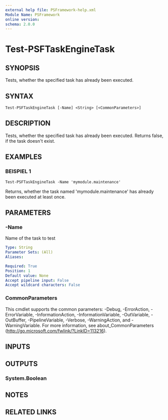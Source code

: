 ```yaml
---
external help file: PSFramework-help.xml
Module Name: PSFramework
online version:
schema: 2.0.0
---
```


# Test-PSFTaskEngineTask

## SYNOPSIS
Tests, whether the specified task has already been executed.

## SYNTAX

```
Test-PSFTaskEngineTask [-Name] <String> [<CommonParameters>]
```

## DESCRIPTION
Tests, whether the specified task has already been executed.
Returns false, if the task doesn't exist.

## EXAMPLES

### BEISPIEL 1
```
Test-PSFTaskEngineTask -Name 'mymodule.maintenance'
```

Returns, whether the task named 'mymodule.maintenance' has already been executed at least once.

## PARAMETERS

### -Name
Name of the task to test

```yaml
Type: String
Parameter Sets: (All)
Aliases:

Required: True
Position: 1
Default value: None
Accept pipeline input: False
Accept wildcard characters: False
```

### CommonParameters
This cmdlet supports the common parameters: -Debug, -ErrorAction, -ErrorVariable, -InformationAction, -InformationVariable, -OutVariable, -OutBuffer, -PipelineVariable, -Verbose, -WarningAction, and -WarningVariable.
For more information, see about_CommonParameters (http://go.microsoft.com/fwlink/?LinkID=113216).

## INPUTS

## OUTPUTS

### System.Boolean

## NOTES

## RELATED LINKS
